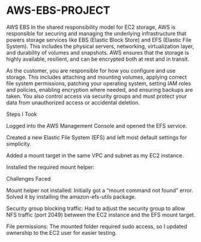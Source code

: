 # AWS-EBS-PROJECT
AWS EBS
In the shared responsibility model for EC2 storage, AWS is responsible for securing and managing the underlying infrastructure that powers storage services like EBS (Elastic Block Store) and EFS (Elastic File System). This includes the physical servers, networking, virtualization layer, and durability of volumes and snapshots. AWS ensures that the storage is highly available, resilient, and can be encrypted both at rest and in transit.

As the customer, you are responsible for how you configure and use storage. This includes attaching and mounting volumes, applying correct file system permissions, patching your operating system, setting IAM roles and policies, enabling encryption where needed, and ensuring backups are taken. You also control access via security groups and must protect your data from unauthorized access or accidental deletion.


 Steps I Took

Logged into the AWS Management Console and opened the EFS service.

Created a new Elastic File System (EFS) and left most default settings for simplicity.

Added a mount target in the same VPC and subnet as my EC2 instance.

Installed the required mount helper:




Challenges Faced

Mount helper not installed: Initially got a “mount command not found” error. Solved it by installing the amazon-efs-utils package.

Security group blocking traffic: Had to adjust the security group to allow NFS traffic (port 2049) between the EC2 instance and the EFS mount target.

File permissions: The mounted folder required sudo access, so I updated ownership to the EC2 user for easier testing.
